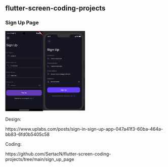 ## flutter-screen-coding-projects

### Sign Up Page
<img src="https://github.com/SertacN/flutter-screen-coding-projects/blob/main/screenshots/sign_up_page.png" width="50%" height="50%" />
<p>Design:</p>
https://www.uplabs.com/posts/sign-in-sign-up-app-047a41f3-60ba-464a-bb83-6fd0b5405c58
<p>Coding:</p>
https://github.com/SertacN/flutter-screen-coding-projects/tree/main/sign_up_page
